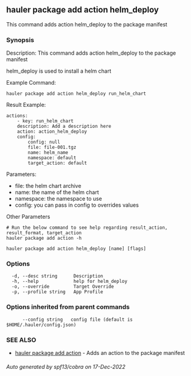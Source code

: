 ## hauler package add action helm_deploy

This command adds action helm_deploy to the package manifest

### Synopsis


Description:
This command adds action helm_deploy to the package manifest

helm_deploy is used to install a helm chart

Example Command:
```
hauler package add action helm_deploy run_helm_chart
```
Result Example:
```
actions:
	- key: run_helm_chart
	description: Add a description here
	action: action_helm_deploy
	config:
		config: null
		file: file-001.tgz
		name: helm_name
		namespace: default
		target_action: default
```
Parameters:
- file: the helm chart archive
- name: the name of the helm chart
- namespace: the namespace to use
- config: you can pass in config to overrides values

Other Parameters
```
# Run the below command to see help regarding result_action, result_format, target_action
hauler package add action -h
```



```
hauler package add action helm_deploy [name] [flags]
```

### Options

```
  -d, --desc string      Description
  -h, --help             help for helm_deploy
  -o, --override         Target Override
  -p, --profile string   App Profile
```

### Options inherited from parent commands

```
      --config string   config file (default is $HOME/.hauler/config.json)
```

### SEE ALSO

* [hauler package add action](hauler_package_add_action.md)	 - Adds an action to the package manifest

###### Auto generated by spf13/cobra on 17-Dec-2022
